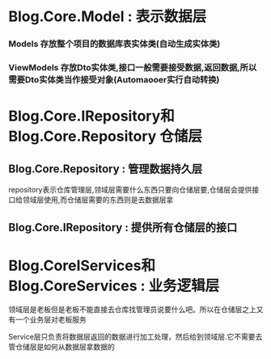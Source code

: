 
# Blog.Core.Model : 表示数据层

### Models 存放整个项目的数据库表实体类(自动生成实体类)

### ViewModels 存放Dto实体类,接口一般需要接受数据,返回数据,所以需要Dto实体类当作接受对象(Automaooer实行自动转换)

# Blog.Core.IRepository和 Blog.Core.Repository 仓储层

## Blog.Core.Repository : 管理数据持久层

repository表示仓库管理层,领域层需要什么东西只要向仓储层要,仓储层会提供接口给领域层使用,而仓储层需要的东西则是去数据层拿

## Blog.Core.IRepository : 提供所有仓储层的接口

# Blog.CoreIServices和Blog.CoreServices : 业务逻辑层

领域层是老板但是老板不能直接去仓库找管理员说要什么吧。所以在仓储层之上又有一个业务层对老板服务

Service层只负责将数据层返回的数据进行加工处理，然后给到领域层.它不需要去管仓储层是如何从数据层拿数据的

